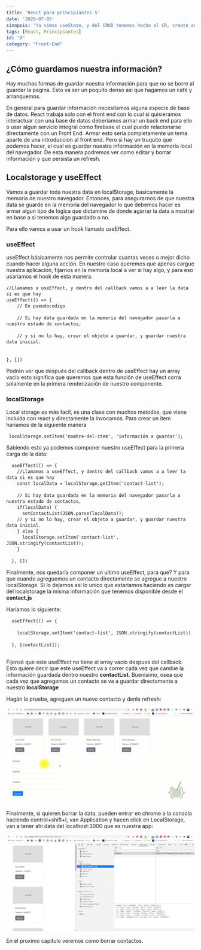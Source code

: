 ```yaml
---
title: 'React para principiantes 5'
date: '2020-07-05'
sinopsis: 'Ya vimos useState, y del CRUD tenemos hecho el CR, create and read, nos falta delete y update. Pero antes veremos la persistencia de datos.'
tags: [React, Principiantes]
id: "8"
category: "Front-End"
---
```



## ¿Cómo guardamos nuestra información?

Hay muchas formas de guardar nuestra información para que no se borre al guardar la pagina. Esto va ser un poquito denso asi que hagamos un café y arranquemos.

En general para guardar información necesitamos alguna especie de base de datos. React trabaja solo con el front end con lo cual si quisieramos interactuar con una base de datos deberiamos armar un back end para ello o usar algun servicio integral como firebase el cual puede relacionarse directamente con un Front End. Armar esto sería completamente un tema aparte de una introduccion al front end. Pero si hay un truquito que podemos hacer, el cual es guardar nuestra información en la memoria local del navegador. De esta manera podremos ver como editar y borrar información y que persista un refresh.

## Localstorage y useEffect

Vamos a guardar toda nuestra data en localStorage, basicamente la memoria de nuestro navegador. Entonces, para asegurarnos de que nuestra data se guarde en la memoria del navegador lo que debemos hacer es armar algun tipo de lógica que dictamine de donde agarrar la data a mostrar en base a si tenemos algo guardado o no.

Para ello vamos a usar un hook llamado useEffect. 

### useEffect

useEffect básicamente nos permite controlar cuantas veces o mejor dicho cuando hacer alguna acción. En nuestro caso queremos que apenas cargue nuestra aplicación, fijarnos en la memoria local a ver si hay algo, y para eso usariamos el hook de esta manera.

```JSX
//Llamamos a useEffect, y dentro del callback vamos a a leer la data si es que hay
useEffect(() => {
    // En pseudocodigo

    // Si hay data guardada en la memoria del navegador pasarla a nuestro estado de contactos,

    // y si no lo hay, crear el objeto a guardar, y guardar nuestra data inicial.


}, [])

```

Podrán ver que después del callback dentro de useEffect hay un array vacío esto significa que queremos que esta función de useEffect corra solamente en la primera renderización de nuestro componente.

### localStorage

Local storage es más facil, es una clase con muchos metodos, que viene incluida con react y directamente la invocamos. Para crear un item hariamos de la siguiente manera

```JSX
 localStorage.setItem('nombre-del-item', 'información a guardar');

```

Sabiendo esto ya podemos componer nuestro useEffect para la primera carga de la data:

```JSX
  useEffect(() => {
    //Llamamos a useEffect, y dentro del callback vamos a a leer la data si es que hay
    const localData = localStorage.getItem('contact-list');
    
    // Si hay data guardada en la memoria del navegador pasarla a nuestro estado de contactos,
    if(localData) {
      setContactList(JSON.parse(localData));
    // y si no lo hay, crear el objeto a guardar, y guardar nuestra data inicial.
    } else {    
      localStorage.setItem('contact-list', JSON.stringify(contactList));
    }

  }, [])

```

Finalmente, nos quedaría componer un ultimo useEffect, para que? Y para que cuando agreguemos un contacto directamente se agregue a nuestro localStorage. Si lo dejamos así lo unico que estariamos haciendo es cargar del localstorage la misma información que tenemos disponible desde el **contact.js**

Haríamos lo siguiente:

```JSX
  useEffect(() => {

    localStorage.setItem('contact-list', JSON.stringify(contactList))

  }, [contactList]);  
  
```

Fijensé que este useEffect no tiene el array vacío despues del callback. Esto quiere decir que este useEffect va a correr cada vez que cambie la información guardada dentro nuestro **contactList**. Buenísimo, osea que cada vez que agregamos un contacto se va a guardar directamente a nuestro **localStorage**

Hagán la prueba, agreguen un nuevo contacto y denle refresh:

![html](./localanim.gif)

Finalmente, si quieren borrar la data, pueden entrar en chrome a la consola haciendo control+shift+I, van Application y hacen click en LocalStorage, van a tener ahi data del localhost:3000 que es nuestra app:

![html](./localstorage.png)


En el proximo capitulo veremos como borrar contactos.
